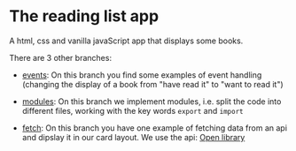 # The reading list app

A html, css and vanilla javaScript app that displays some books. 

There are 3 other branches: 

- [events](https://github.com/NathalieScherf/Reading-List-App/tree/events): On this branch you find some examples of event handling (changing the display of a book from "have read it" to "want to read it")

- [modules](https://github.com/NathalieScherf/Reading-List-App/tree/modules): On this branch we implement modules, i.e. split the code  into different files, working with the key words `export` and `import`

- [fetch](https://github.com/NathalieScherf/Reading-List-App/tree/fetch): On this branch you have one example of fetching data from an api and dipslay it in our card layout. We use the api: [Open library](https://openlibrary.org/developers/api)
